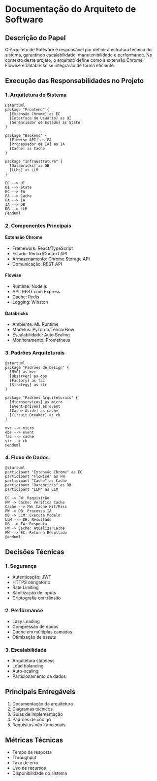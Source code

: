 # Documentação do Arquiteto de Software

## Descrição do Papel
O Arquiteto de Software é responsável por definir a estrutura técnica do sistema, garantindo escalabilidade, manutenibilidade e performance. No contexto deste projeto, o arquiteto define como a extensão Chrome, Flowise e Databricks se integrarão de forma eficiente.

## Execução das Responsabilidades no Projeto

### 1. Arquitetura do Sistema
```plantuml
@startuml
package "Frontend" {
  [Extensão Chrome] as EC
  [Interface do Usuário] as UI
  [Gerenciador de Estado] as State
}

package "Backend" {
  [Flowise API] as FA
  [Processador de IA] as IA
  [Cache] as Cache
}

package "Infraestrutura" {
  [Databricks] as DB
  [LLMs] as LLM
}

EC --> UI
UI --> State
EC --> FA
FA --> Cache
FA --> IA
IA --> DB
DB --> LLM
@enduml
```

### 2. Componentes Principais

#### Extensão Chrome
- Framework: React/TypeScript
- Estado: Redux/Context API
- Armazenamento: Chrome Storage API
- Comunicação: REST API

#### Flowise
- Runtime: Node.js
- API: REST com Express
- Cache: Redis
- Logging: Winston

#### Databricks
- Ambiente: ML Runtime
- Modelos: PyTorch/TensorFlow
- Escalabilidade: Auto Scaling
- Monitoramento: Prometheus

### 3. Padrões Arquiteturais

```plantuml
@startuml
package "Padrões de Design" {
  [MVC] as mvc
  [Observer] as obs
  [Factory] as fac
  [Strategy] as str
}

package "Padrões Arquiteturais" {
  [Microserviços] as micro
  [Event-Driven] as event
  [Cache-Aside] as cache
  [Circuit Breaker] as cb
}

mvc --> micro
obs --> event
fac --> cache
str --> cb
@enduml
```

### 4. Fluxo de Dados
```plantuml
@startuml
participant "Extensão Chrome" as EC
participant "Flowise" as FW
participant "Cache" as Cache
participant "Databricks" as DB
participant "LLM" as LLM

EC -> FW: Requisição
FW -> Cache: Verifica Cache
Cache --> FW: Cache Hit/Miss
FW -> DB: Processa IA
DB -> LLM: Executa Modelo
LLM --> DB: Resultado
DB --> FW: Resposta
FW -> Cache: Atualiza Cache
FW --> EC: Retorna Resultado
@enduml
```

## Decisões Técnicas

### 1. Segurança
- Autenticação: JWT
- HTTPS obrigatório
- Rate Limiting
- Sanitização de inputs
- Criptografia em trânsito

### 2. Performance
- Lazy Loading
- Compressão de dados
- Cache em múltiplas camadas
- Otimização de assets

### 3. Escalabilidade
- Arquitetura stateless
- Load balancing
- Auto-scaling
- Particionamento de dados

## Principais Entregáveis
1. Documentação da arquitetura
2. Diagramas técnicos
3. Guias de implementação
4. Padrões de código
5. Requisitos não-funcionais

## Métricas Técnicas
- Tempo de resposta
- Throughput
- Taxa de erro
- Uso de recursos
- Disponibilidade do sistema 